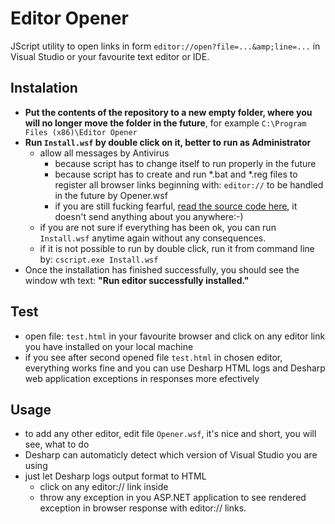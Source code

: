 # Editor Opener
JScript utility to open links in form `editor://open?file=...&amp;line=...` in Visual Studio or your favourite text editor or IDE.

## Instalation
- **Put the contents of the repository to a new empty folder, where you will no longer move the folder in the future**, for example `C:\Program Files (x86)\Editor Opener`
- **Run `Install.wsf` by double click on it, better to run as Administrator**
  - allow all messages by Antivirus
    - because script has to change itself to run properly in the future
    - because script has to create and run *.bat and *.reg files to register all browser links beginning with: `editor://` to be handled in the future by Opener.wsf
    - if you are still fucking fearful, [read the source code here](https://github.com/debug-sharp/editor-opener/blob/master/Install.wsf), it doesn't send anything about you anywhere:-)
  - if you are not sure if everything has been ok, you can run `Install.wsf` anytime again without any consequences.
  - if it is not possible to run by double click, run it from command line by: `cscript.exe Install.wsf`
- Once the installation has finished successfully, you should see the window wth text: **"Run editor successfully installed."**

## Test
- open file: `test.html` in your favourite browser and click on any editor link you have installed on your local machine
- if you see after second opened file `test.html` in chosen editor, everything works fine and you can use Desharp HTML logs and Desharp web application exceptions in responses more efectively

## Usage
- to add any other editor, edit file `Opener.wsf`, it's nice and short, you will see, what to do
- Desharp can automaticly detect which version of Visual Studio you are using
- just let Desharp logs output format to HTML
  - click on any editor:// link inside
  - throw any exception in you ASP.NET application to see rendered exception in browser response with editor:// links.
